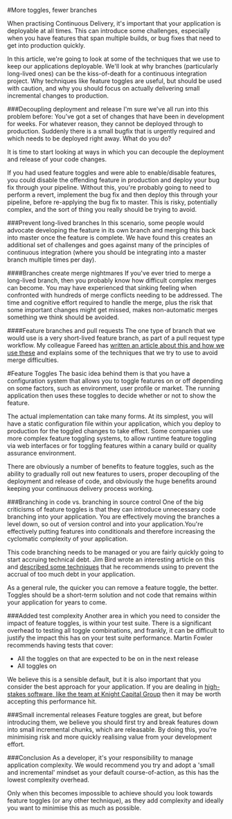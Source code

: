 #More toggles, fewer branches 

When practising Continuous Delivery, it's important that your application is deployable at all times. This can introduce some challenges, especially when you have features that span multiple builds, or bug fixes that need to get into production quickly. 

In this article, we're going to look at some of the techniques that we use to keep our applications deployable. We'll look at why branches (particularly long-lived ones) can be the kiss-of-death for a continuous integration project. Why techniques like feature toggles are useful, but should be used with caution, and why you should focus on actually delivering small incremental changes to production. 

###Decoupling deployment and release
I'm sure we've all run into this problem before: You've got a set of changes that have been in development for weeks. For whatever reason, they cannot be deployed through to production. Suddenly there is a small bugfix that is urgently required and which needs to be deployed right away. What do you do?

It is time to start looking at ways in which you can decouple the deployment and release of your code changes. 

If you had used feature toggles and were able to enable/disable features, you could disable the offending feature in production and deploy your bug fix through your pipeline. Without this, you're probably going to need to perform a revert, implement the bug fix and then deploy this through your pipeline, before re-applying the bug fix to master. This is risky, potentially complex, and the sort of thing you really should be trying to avoid. 

###Prevent long-lived branches
In this scenario, some people would advocate developing the feature in its own branch and merging this back into master once the feature is complete. We have found this creates an additional set of challenges and goes against many of the principles of continuous integration (where you should be integrating into a master branch multiple times per day). 

####Branches create merge nightmares
If you've ever tried to merge a long-lived branch, then you probably know how difficult complex merges can become. You may have experienced that sinking feeling when confronted with hundreds of merge conflicts needing to be addressed. The time and cognitive effort required to handle the merge, plus the risk that some important changes might get missed, makes non-automatic merges something we think should be avoided. 

####Feature branches and pull requests
The one type of branch that we would use is a very short-lived feature branch, as part of a pull request type workflow. My colleague Fareed has [written an article about this and how we use these](https://www.madetech.com/blog/pull-requests-and-continuous-integration) and explains some of the techniques that we try to use to avoid merge difficulties. 

#Feature Toggles
The basic idea behind them is that you have a configuration system that allows you to toggle features on or off depending on some factors, such as environment, user profile or market. The running application then uses these toggles to decide whether or not to show the feature.

The actual implementation can take many forms. At its simplest, you will have a static configuration file within your application, which you deploy to production for the toggled changes to take effect. Some companies use more complex feature toggling systems, to allow runtime feature toggling via web interfaces or for toggling features within a canary build or quality assurance environment.

There are obviously a number of benefits to feature toggles, such as the ability to gradually roll out new features to users, proper decoupling of the deployment and release of code, and obviously the huge benefits around keeping your continuous delivery process working.  

###Branching in code vs. branching in source control
One of the big criticisms of feature toggles is that they can introduce unnecessary code branching into your application. You are effectively moving the branches a level down, so out of version control and into your application.You're effectively putting features into conditionals and therefore increasing the cyclomatic complexity of your application. 

This code branching needs to be managed or you are fairly quickly going to start accruing technical debt. Jim Bird wrote an interesting article on this and [described some techniques](http://swreflections.blogspot.co.uk/2014/08/feature-toggles-are-one-of-worst-kinds.html) that he recommends using to prevent the accrual of too much debt in your application. 

As a general rule, the quicker you can remove a feature toggle, the better. Toggles should be a short-term solution and not code that remains within your application for years to come. 

###Added test complexity
Another area in which you need to consider the impact of feature toggles, is within your test suite. There is a significant overhead to testing all toggle combinations, and frankly, it can be difficult to justify the impact this has on your test suite performance. Martin Fowler recommends having tests that cover:

* All the toggles on that are expected to be on in the next release
* All toggles on

We believe this is a sensible default, but it is also important that you consider the best approach for your application. If you are dealing in [high-stakes software, like the team at Knight Capital Group](http://dougseven.com/2014/04/17/knightmare-a-devops-cautionary-tale/) then it may be worth accepting this performance hit. 

###Small incremental releases
Feature toggles are great, but before introducing them, we believe you should first try and break features down into small incremental chunks, which are releasable. By doing this, you're minimising risk and more quickly realising value from your development effort.

###Conclusion
As a developer, it's your responsibility to manage application complexity. We would recommend you try and adopt a 'small and incremental' mindset as your default course-of-action, as this has the lowest complexity overhead. 

Only when this becomes impossible to achieve should you look towards feature toggles (or any other technique), as they add complexity and ideally you want to minimise this as much as possible. 
